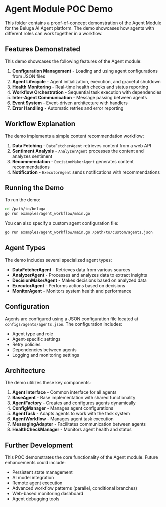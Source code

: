 # Agent Module POC Demo

This folder contains a proof-of-concept demonstration of the Agent Module for the Beluga AI Agent platform. The demo showcases how agents with different roles can work together in a workflow.

## Features Demonstrated

This demo showcases the following features of the Agent module:

1. **Configuration Management** - Loading and using agent configurations from JSON files
2. **Agent Lifecycle** - Agent initialization, execution, and graceful shutdown
3. **Health Monitoring** - Real-time health checks and status reporting
4. **Workflow Orchestration** - Sequential task execution with dependencies
5. **Inter-Agent Communication** - Message passing between agents
6. **Event System** - Event-driven architecture with handlers
7. **Error Handling** - Automatic retries and error reporting

## Workflow Explanation

The demo implements a simple content recommendation workflow:

1. **Data Fetching** - `DataFetcherAgent` retrieves content from a web API
2. **Sentiment Analysis** - `AnalyzerAgent` processes the content and analyzes sentiment
3. **Recommendation** - `DecisionMakerAgent` generates content recommendations
4. **Notification** - `ExecutorAgent` sends notifications with recommendations

## Running the Demo

To run the demo:

```bash
cd /path/to/beluga
go run examples/agent_workflow/main.go
```

You can also specify a custom agent configuration file:

```bash
go run examples/agent_workflow/main.go /path/to/custom/agents.json
```

## Agent Types

The demo includes several specialized agent types:

- **DataFetcherAgent** - Retrieves data from various sources
- **AnalyzerAgent** - Processes and analyzes data to extract insights
- **DecisionMakerAgent** - Makes decisions based on analyzed data
- **ExecutorAgent** - Performs actions based on decisions
- **MonitorAgent** - Monitors system health and performance

## Configuration

Agents are configured using a JSON configuration file located at `configs/agents/agents.json`. The configuration includes:

- Agent type and role
- Agent-specific settings
- Retry policies
- Dependencies between agents
- Logging and monitoring settings

## Architecture

The demo utilizes these key components:

1. **Agent Interface** - Common interface for all agents
2. **BaseAgent** - Base implementation with shared functionality
3. **AgentFactory** - Creates and configures agents dynamically
4. **ConfigManager** - Manages agent configurations
5. **AgentTask** - Adapts agents to work with the task system
6. **AgentWorkflow** - Manages agent task execution
7. **MessagingAdapter** - Facilitates communication between agents
8. **HealthCheckManager** - Monitors agent health and status

## Further Development

This POC demonstrates the core functionality of the Agent module. Future enhancements could include:

- Persistent state management
- AI model integration
- Remote agent execution
- Advanced workflow patterns (parallel, conditional branches)
- Web-based monitoring dashboard
- Agent debugging tools